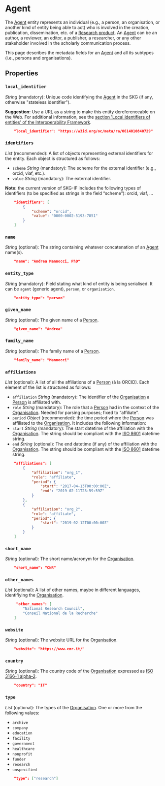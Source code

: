 # Agent
 
The [Agent]() entity represents an individual (e.g., a person, an organisation, or another kind of entity being able to act) who is involved in the creation, publication, dissemination, etc. of a [Research product](https://skg-if.github.io/interoperability-framework/research-product). 
An [Agent]() can be an author, a reviewer, an editor, a publisher, a researcher, or any other stakeholder involved in the scholarly communication process.

This page describes the metadata fields for an [Agent]() and all its subtypes (i.e., persons and organisations).


## Properties

### `local_identifier`
*String* (mandatory): Unique code identifying the [Agent]() in the SKG (if any, otherwise "stateless identifier").

**Suggestion:** Use a URL as a string to make this entity dereferenceable on the Web. For additional information, see the [section 'Local identifiers of entities' of the Interoperability Framework](/interoperability-framework/#local-identifiers-of-entities).

```json
    "local_identifier": "https://w3id.org/oc/meta/ra/0614010840729"
```

### `identifiers`

*List* (recommended): A list of objects representing external identifiers for the entity. 
Each object is structured as follows:
- `scheme` *String* (mandatory): The scheme for the external identifier (e.g., orcid, viaf, etc.).
- `value` *String* (mandatory): The external identifier.

**Note:** the current version of SKG-IF includes the following types of identifiers (to be specified as strings in the field “scheme”): orcid, viaf, …

```json
    "identifiers": [
        {
            "scheme": "orcid",
            "value": "0000-0002-5193-7851"
        }           
    ]
```

### `name`
*String* (optional): The string containing whatever concatenation of an [Agent]() name(s).

```json
    "name": "Andrea Mannocci, PhD"
```

### `entity_type`
*String* (mandatory): Field stating what kind of entity is being serialised. It can be `agent` (generic agent), `person`, or `organisation`.

```json
    "entity_type": "person"
```

### `given_name`
*String* (optional): The given name of a [Person]().

```json
    "given_name": "Andrea"
```

### `family_name`
*String* (optional): The family name of a [Person]().

```json
    "family_name": "Mannocci"
```

### `affiliations`
*List* (optional): A list of all the affiliations of a [Person]() (à la ORCID). Each element of the list is structured as follows:
- `affiliation` *String* (mandatory): The identifier of the [Organisation]() a [Person]() is affiliated with.
- `role` *String* (mandatory): The role that a [Person]() had in the context of the [Organisation](). Needed for parsing purposes; fixed to “affiliate”.
- `period` *Object* (recommended): the time period where the [Person]() was affiliated to the [Organisation](). It includes the following information:
- `start` *String* (mandatory): The start datetime of the affiliation with the [Organisation](). The string should be compliant with the [ISO 8601](https://en.wikipedia.org/wiki/ISO_8601) datetime string.
- `end` *String* (optional): The end datetime (if any) of the affiliation with the [Organisation](). The string should be compliant with the [ISO 8601](https://en.wikipedia.org/wiki/ISO_8601) datetime string.

```json
    "affiliations": [
        {
            "affiliation": "org_1",
            "role": "affiliate",
            "period": {
                "start": "2017-04-13T00:00:00Z",
                "end": "2019-02-11T23:59:59Z"
            }
        },
        {
            "affiliation": "org_2",
            "role": "affiliate",
            "period": {
                "start": "2019-02-12T00:00:00Z"
            }
        }
    ]
```

### `short_name`
*String* (optional): The short name/acronym for the [Organisation]().

```json
    "short_name": "CNR"
```

### `other_names`
*List* (optional): A list of other names, maybe in different languages, identifiying the [Organisation]().

```json
     "other_names": [ 
        "National Research Council", 
        "Conseil National de la Recherche"
    ]
```

### `website`
*String* (optional): The website URL for the [Organisation]().

```json
    "website": "https://www.cnr.it/"
```

### `country`
*String* (optional): The country code of the [Organisation]() expressed as [ISO 3166-1 alpha-2](https://en.wikipedia.org/wiki/ISO_3166-1_alpha-2).

```json
    "country": "IT"
```

### `type`
*List* (optional): The types of the [Organisation](). One or more from the following values:
- `archive`
- `company`
- `education`
- `facility`
- `government`
- `healthcare`
- `nonprofit`
- `funder`
- `research`
- `unspecified`

```json
    "type": ["research"]
```
